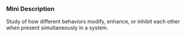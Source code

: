 ### Mini Description

Study of how different behaviors modify, enhance, or inhibit each other when present simultaneously in a system.
